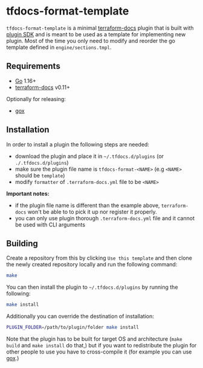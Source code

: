 # tfdocs-format-template

`tfdocs-format-template` is a minimal [terraform-docs] plugin that is built with
[plugin SDK] and  is meant to be used as a template for implementing new plugin.
Most of the time you only need to modify and reorder the go template defined in
`engine/sections.tmpl`.

## Requirements

- [Go] 1.16+
- [terraform-docs] v0.11+

Optionally for releasing:

- [gox]

## Installation

In order to install a plugin the following steps are needed:

- download the plugin and place it in `~/.tfdocs.d/plugins` (or `./.tfdocs.d/plugins`)
- make sure the plugin file name is `tfdocs-format-<NAME>` (e.g `<NAME>` should be `template`)
- modify `formatter` of `.terraform-docs.yml` file to be `<NAME>`

**Important notes:**

- if the plugin file name is different than the example above, `terraform-docs` won't
be able to to pick it up nor register it properly.
- you can only use plugin thorough `.terraform-docs.yml` file and it cannot be used
with CLI arguments

## Building

Create a repository from this by clicking `Use this template` and then clone the
newly created repository locally and run the following command:

```bash
make
```

You can then install the plugin to `~/.tfdocs.d/plugins` by running the following:

```bash
make install
```

Additionally you can override the destination of installation:

```bash
PLUGIN_FOLDER=/path/to/plugin/folder make install
```

Note that the plugin has to be built for target OS and architecture (`make build`
and `make install` do that,) but if you want to redistribute the plugin for other
people to use you have to cross-compile it (for example you can use [gox].)

[terraform-docs]: https://github.com/terraform-docs/terraform-docs
[plugin SDK]: https://github.com/terraform-docs/plugin-sdk
[Go]: https://golang.org/
[gox]: https://github.com/mitchellh/gox
